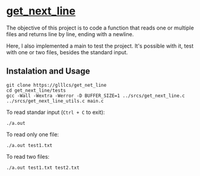 # [get_next_line](/en.subject.pdf)

The objective of this project is to code a function that reads one or multiple files and returns line by line, ending with a newline.

Here, I also implemented a main to test the project. It's possible with it, test with one or two files, besides the standard input.

## Instalation and Usage

```
git clone https://glllcs/get_net_line
cd get_next_line/tests
gcc -Wall -Wextra -Werror -D BUFFER_SIZE=1 ../srcs/get_next_line.c ../srcs/get_next_line_utils.c main.c
```

To read standar input (`Ctrl + C` to exit):
```
./a.out
```
To read only one file:
```
./a.out test1.txt
```
To read two files:
```
./a.out test1.txt test2.txt
```

